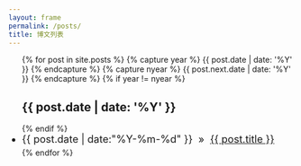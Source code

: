 ```yaml
---
layout: frame
permalink: /posts/
title: 博文列表
---
```

<style type="text/css">
	.sticky h4 {
		font-size: 26px;
	}
	.sticky {
		font-size: 18px;
		margin-top: 35px;
		margin-bottom: 35px;
	}
	#posts-archive-list li {
		font-size: 18px;
		margin-bottom: 5px;
	}
	#posts-archive-list li .disqus-comment-count{
		font-size: .8em;
	}
</style>
<div>
<ul class="list-unstyled" id="posts-archive-list">
    {% for post in site.posts %}
		{% capture year %} {{ post.date | date: '%Y' }} {% endcapture %}
		{% capture nyear %} {{ post.next.date | date: '%Y' }} {% endcapture %}
		{% if year != nyear %}
	    <h2>{{ post.date | date: '%Y' }}</h2>
	    {% endif %}
    	<li tags="{%for tag in post.tags%}{{tag}} {%endfor%}">
    		<span>{{ post.date | date:"%Y-%m-%d" }}</span>
    		<span>&nbsp;&raquo;&nbsp;</span>
    		<a href="{{ post.url }}">
    			<span>{{ post.title }}</span>
    			<span class="disqus-comment-count" data-disqus-identifier="{{post.url}}"></span>
    		</a>
    	</li>
	{% endfor %} 
</ul>
</div>
<script id="dsq-count-scr" src="//xujinkai.disqus.com/count.js" async></script>
